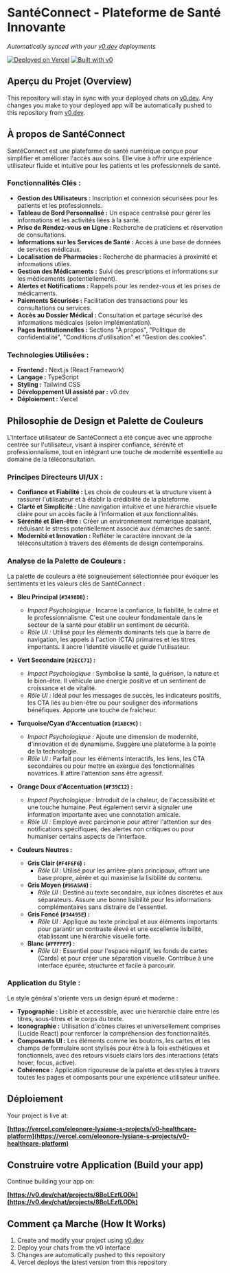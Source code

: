 # SantéConnect - Plateforme de Santé Innovante

*Automatically synced with your [v0.dev](https://v0.dev) deployments*

[![Deployed on Vercel](https://img.shields.io/badge/Deployed%20on-Vercel-black?style=for-the-badge&logo=vercel)](https://vercel.com/eleonore-lysiane-s-projects/v0-healthcare-platform)
[![Built with v0](https://img.shields.io/badge/Built%20with-v0.dev-black?style=for-the-badge)](https://v0.dev/chat/projects/8BoLEzfLODk)

## Aperçu du Projet (Overview)

This repository will stay in sync with your deployed chats on [v0.dev](https://v0.dev).
Any changes you make to your deployed app will be automatically pushed to this repository from [v0.dev](https://v0.dev).

## À propos de SantéConnect

SantéConnect est une plateforme de santé numérique conçue pour simplifier et améliorer l'accès aux soins. Elle vise à offrir une expérience utilisateur fluide et intuitive pour les patients et les professionnels de santé.

### Fonctionnalités Clés :

*   **Gestion des Utilisateurs :** Inscription et connexion sécurisées pour les patients et les professionnels.
*   **Tableau de Bord Personnalisé :** Un espace centralisé pour gérer les informations et les activités liées à la santé.
*   **Prise de Rendez-vous en Ligne :** Recherche de praticiens et réservation de consultations.
*   **Informations sur les Services de Santé :** Accès à une base de données de services médicaux.
*   **Localisation de Pharmacies :** Recherche de pharmacies à proximité et informations utiles.
*   **Gestion des Médicaments :** Suivi des prescriptions et informations sur les médicaments (potentiellement).
*   **Alertes et Notifications :** Rappels pour les rendez-vous et les prises de médicaments.
*   **Paiements Sécurisés :** Facilitation des transactions pour les consultations ou services.
*   **Accès au Dossier Médical :** Consultation et partage sécurisé des informations médicales (selon implémentation).
*   **Pages Institutionnelles :** Sections "À propos", "Politique de confidentialité", "Conditions d'utilisation" et "Gestion des cookies".

### Technologies Utilisées :

*   **Frontend :** Next.js (React Framework)
*   **Langage :** TypeScript
*   **Styling :** Tailwind CSS
*   **Développement UI assisté par :** v0.dev
*   **Déploiement :** Vercel

## Philosophie de Design et Palette de Couleurs

L'interface utilisateur de SantéConnect a été conçue avec une approche centrée sur l'utilisateur, visant à inspirer confiance, sérénité et professionnalisme, tout en intégrant une touche de modernité essentielle au domaine de la téléconsultation.

### Principes Directeurs UI/UX :

*   **Confiance et Fiabilité :** Les choix de couleurs et la structure visent à rassurer l'utilisateur et à établir la crédibilité de la plateforme.
*   **Clarté et Simplicité :** Une navigation intuitive et une hiérarchie visuelle claire pour un accès facile à l'information et aux fonctionnalités.
*   **Sérénité et Bien-être :** Créer un environnement numérique apaisant, réduisant le stress potentiellement associé aux démarches de santé.
*   **Modernité et Innovation :** Refléter le caractère innovant de la téléconsultation à travers des éléments de design contemporains.

### Analyse de la Palette de Couleurs :

La palette de couleurs a été soigneusement sélectionnée pour évoquer les sentiments et les valeurs clés de SantéConnect :

*   **Bleu Principal (`#3498DB`) :**
    *   *Impact Psychologique :* Incarne la confiance, la fiabilité, le calme et le professionnalisme. C'est une couleur fondamentale dans le secteur de la santé pour établir un sentiment de sécurité.
    *   *Rôle UI :* Utilisé pour les éléments dominants tels que la barre de navigation, les appels à l'action (CTA) primaires et les titres importants. Il ancre l'identité visuelle et guide l'utilisateur.

*   **Vert Secondaire (`#2ECC71`) :**
    *   *Impact Psychologique :* Symbolise la santé, la guérison, la nature et le bien-être. Il véhicule une énergie positive et un sentiment de croissance et de vitalité.
    *   *Rôle UI :* Idéal pour les messages de succès, les indicateurs positifs, les CTA liés au bien-être ou pour souligner des informations bénéfiques. Apporte une touche de fraîcheur.

*   **Turquoise/Cyan d'Accentuation (`#1ABC9C`) :**
    *   *Impact Psychologique :* Ajoute une dimension de modernité, d'innovation et de dynamisme. Suggère une plateforme à la pointe de la technologie.
    *   *Rôle UI :* Parfait pour les éléments interactifs, les liens, les CTA secondaires ou pour mettre en exergue des fonctionnalités novatrices. Il attire l'attention sans être agressif.

*   **Orange Doux d'Accentuation (`#F39C12`) :**
    *   *Impact Psychologique :* Introduit de la chaleur, de l'accessibilité et une touche humaine. Peut également servir à signaler une information importante avec une connotation amicale.
    *   *Rôle UI :* Employé avec parcimonie pour attirer l'attention sur des notifications spécifiques, des alertes non critiques ou pour humaniser certains aspects de l'interface.

*   **Couleurs Neutres :**
    *   **Gris Clair (`#F4F6F6`) :**
        *   *Rôle UI :* Utilisé pour les arrière-plans principaux, offrant une base propre, aérée et qui maximise la lisibilité du contenu.
    *   **Gris Moyen (`#95A5A6`) :**
        *   *Rôle UI :* Destiné au texte secondaire, aux icônes discrètes et aux séparateurs. Assure une bonne lisibilité pour les informations complémentaires sans distraire de l'essentiel.
    *   **Gris Foncé (`#34495E`) :**
        *   *Rôle UI :* Appliqué au texte principal et aux éléments importants pour garantir un contraste élevé et une excellente lisibilité, établissant une hiérarchie visuelle forte.
    *   **Blanc (`#FFFFFF`) :**
        *   *Rôle UI :* Essentiel pour l'espace négatif, les fonds de cartes (Cards) et pour créer une séparation visuelle. Contribue à une interface épurée, structurée et facile à parcourir.

### Application du Style :

Le style général s'oriente vers un design épuré et moderne :

*   **Typographie :** Lisible et accessible, avec une hiérarchie claire entre les titres, sous-titres et le corps du texte.
*   **Iconographie :** Utilisation d'icônes claires et universellement comprises (Lucide React) pour renforcer la compréhension des fonctionnalités.
*   **Composants UI :** Les éléments comme les boutons, les cartes et les champs de formulaire sont stylisés pour être à la fois esthétiques et fonctionnels, avec des retours visuels clairs lors des interactions (états hover, focus, active).
*   **Cohérence :** Application rigoureuse de la palette et des styles à travers toutes les pages et composants pour une expérience utilisateur unifiée.

## Déploiement

Your project is live at:

**[https://vercel.com/eleonore-lysiane-s-projects/v0-healthcare-platform](https://vercel.com/eleonore-lysiane-s-projects/v0-healthcare-platform)**

## Construire votre Application (Build your app)

Continue building your app on:

**[https://v0.dev/chat/projects/8BoLEzfLODk](https://v0.dev/chat/projects/8BoLEzfLODk)**

## Comment ça Marche (How It Works)

1. Create and modify your project using [v0.dev](https://v0.dev)
2. Deploy your chats from the v0 interface
3. Changes are automatically pushed to this repository
4. Vercel deploys the latest version from this repository